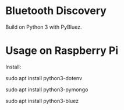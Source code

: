 # Bluetooth Discovery

Build on Python 3 with PyBluez.

# Usage on Raspberry Pi

Install:   

sudo apt install python3-dotenv

sudo apt install python3-pymongo

sudo apt install python3-bluez





